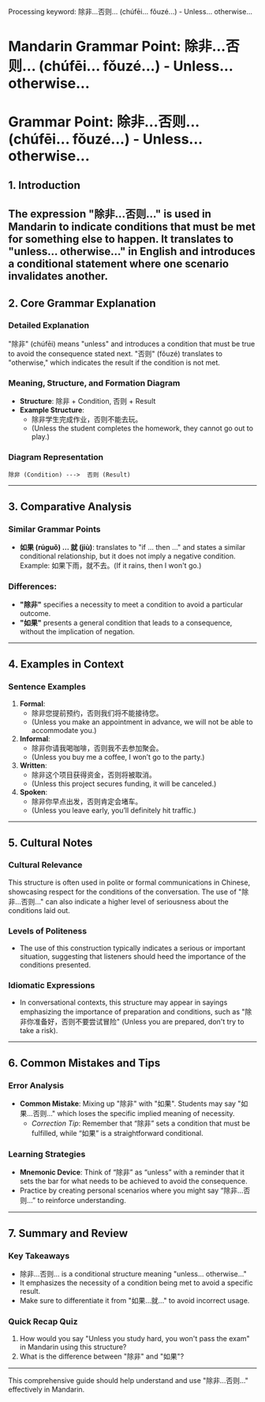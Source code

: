 Processing keyword: 除非...否则... (chúfēi... fǒuzé...) - Unless... otherwise...
# Mandarin Grammar Point: 除非...否则... (chúfēi... fǒuzé...) - Unless... otherwise...
# Grammar Point: 除非...否则... (chúfēi... fǒuzé...) - Unless... otherwise...
## 1. Introduction
The expression "除非...否则..." is used in Mandarin to indicate conditions that must be met for something else to happen. It translates to "unless... otherwise..." in English and introduces a conditional statement where one scenario invalidates another.
---
## 2. Core Grammar Explanation
### Detailed Explanation
"除非" (chúfēi) means "unless" and introduces a condition that must be true to avoid the consequence stated next. "否则" (fǒuzé) translates to "otherwise," which indicates the result if the condition is not met.
### Meaning, Structure, and Formation Diagram
- **Structure**: 除非 + Condition, 否则 + Result
- **Example Structure**:
   - 除非学生完成作业，否则不能去玩。
   - (Unless the student completes the homework, they cannot go out to play.)
  
### Diagram Representation
```plaintext
除非 (Condition) --->  否则 (Result)
```
---
## 3. Comparative Analysis
### Similar Grammar Points
- **如果 (rúguǒ) … 就 (jiù)**: translates to "if ... then ..." and states a similar conditional relationship, but it does not imply a negative condition. Example: 如果下雨，就不去。(If it rains, then I won't go.)
### Differences:
- **"除非"** specifies a necessity to meet a condition to avoid a particular outcome.
- **"如果"** presents a general condition that leads to a consequence, without the implication of negation.
---
## 4. Examples in Context
### Sentence Examples
1. **Formal**:
   - 除非您提前预约，否则我们将不能接待您。
   - (Unless you make an appointment in advance, we will not be able to accommodate you.)
2. **Informal**:
   - 除非你请我喝咖啡，否则我不去参加聚会。
   - (Unless you buy me a coffee, I won’t go to the party.)
3. **Written**:
   - 除非这个项目获得资金，否则将被取消。
   - (Unless this project secures funding, it will be canceled.)
4. **Spoken**:
   - 除非你早点出发，否则肯定会堵车。
   - (Unless you leave early, you’ll definitely hit traffic.)
---
## 5. Cultural Notes
### Cultural Relevance
This structure is often used in polite or formal communications in Chinese, showcasing respect for the conditions of the conversation. The use of "除非...否则..." can also indicate a higher level of seriousness about the conditions laid out.
### Levels of Politeness
- The use of this construction typically indicates a serious or important situation, suggesting that listeners should heed the importance of the conditions presented.
### Idiomatic Expressions
- In conversational contexts, this structure may appear in sayings emphasizing the importance of preparation and conditions, such as "除非你准备好，否则不要尝试冒险" (Unless you are prepared, don't try to take a risk).
---
## 6. Common Mistakes and Tips
### Error Analysis
- **Common Mistake**: Mixing up "除非" with "如果". Students may say "如果...否则..." which loses the specific implied meaning of necessity.
  - *Correction Tip*: Remember that “除非” sets a condition that must be fulfilled, while “如果” is a straightforward conditional.
### Learning Strategies
- **Mnemonic Device**: Think of “除非” as “unless” with a reminder that it sets the bar for what needs to be achieved to avoid the consequence.
- Practice by creating personal scenarios where you might say “除非...否则...” to reinforce understanding.
---
## 7. Summary and Review
### Key Takeaways
- 除非...否则... is a conditional structure meaning "unless... otherwise..."
- It emphasizes the necessity of a condition being met to avoid a specific result.
- Make sure to differentiate it from "如果...就..." to avoid incorrect usage.
### Quick Recap Quiz
1. How would you say "Unless you study hard, you won't pass the exam" in Mandarin using this structure?
2. What is the difference between "除非" and "如果"?
---
This comprehensive guide should help understand and use "除非...否则..." effectively in Mandarin.
